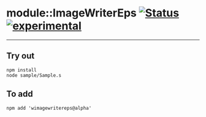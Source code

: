 
# module::ImageWriterEps  [![Status](https://github.com/Wandalen/wImageWriterEps/workflows/Publish/badge.svg)](https://github.com/Wandalen/wImageWriterEps/actions?query=workflow%3APublish) [![experimental](https://img.shields.io/badge/stability-experimental-orange.svg)](https://github.com/emersion/stability-badges#experimental)

___

## Try out
```
npm install
node sample/Sample.s
```

## To add
```
npm add 'wimagewritereps@alpha'
```

